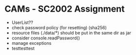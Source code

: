 # CAMs - SC2002 Assignment 

- UserList??
- check password policy (for resetting) (sha256)
- resource files (./data/*) should be put in the same dir as jar
- consider console.readPassword()
- manage exceptions
- testtesttest
